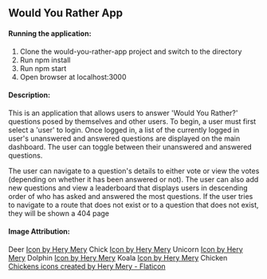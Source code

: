 ## Would You Rather App

#### Running the application:
1. Clone the would-you-rather-app project and switch to the directory
2. Run npm install
3. Run npm start
4. Open browser at localhost:3000

#### Description:
This is an application that allows users to answer 'Would You Rather?' questions posed by themselves and other users. To begin, a user must first select a 'user' to login. Once logged in, a list of the currently logged in user's unanswered and answered questions are displayed on the main dashboard. The user can toggle between their unanswered and answered questions.

The user can navigate to a question's details to either vote or view the votes (depending on whether it has been answered or not). The user can also add new questions and view a leaderboard that displays users in descending order of who has asked and answered the most questions. If the user tries to navigate to a route that does not exist or to a question that does not exist, they will be shown a 404 page

#### Image Attribution:
Deer <a href="https://www.freepik.com/icon/deer_2931498#fromView=resource_detail&position=23">Icon by Hery Mery</a>
Chick <a href="https://www.freepik.com/icon/chick_2931500#fromView=resource_detail&position=22">Icon by Hery Mery</a>
Unicorn <a href="https://www.freepik.com/icon/unicorn_2931521#fromView=resource_detail&position=1">Icon by Hery Mery</a>
Dolphin <a href="https://www.freepik.com/icon/dolphins_2931499#fromView=resource_detail&position=22">Icon by Hery Mery</a>
Koala <a href="https://www.freepik.com/icon/koalas_2931505#fromView=resource_detail&position=17">Icon by Hery Mery</a>
Chicken <a href="https://www.flaticon.com/free-icons/chickens" title="chickens icons">Chickens icons created by Hery Mery - Flaticon</a>